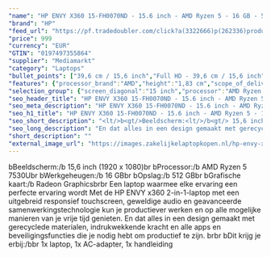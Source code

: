 ```yaml
---
"name": "HP ENVY X360 15-FH0070ND - 15.6 inch - AMD Ryzen 5 - 16 GB - 512 GB"
"brand": "HP"
"feed_url": "https://pf.tradedoubler.com/click?a(3322666)p(262336)product(50617-1758379)ttid(3)url(https%3A%2F%2Fwww.mediamarkt.nl%2Fnl%2Fproduct%2F_hp-envy-x360-15-fh0070nd-156-inch-amd-ryzen-5-16-gb-512-gb-1758379.html%3Futm_source%3Dtradedoubler%26utm_medium%3Daff-comparison%26utm_term%3D1758379)"
"price": 999
"currency": "EUR"
"GTIN": "0197497355864"
"supplier": "Mediamarkt"
"category": "Laptops"
"bullet_points": ["39,6 cm / 15,6 inch","Full HD - 39,6 cm / 15,6 inch","SSD , 512 GB , PCI Express","2x USB 3.2 Gen 2 (3.1 Gen 2) Type-C, USB Type-C DisplayPort alternatieve modus, USB Power Delivery, USB Sleep-and-Charge, 2x USB 3.2 Gen 2 (3.1 Gen 2) Type-A, 1x HDMI, Combo koptelefoon/microfoon port","Lithium polymer","35.73 cm x 1.83 cm x 22.84 cm / 1.82 kg","Microsoft Windows 11 Home"]
"features": {"processor_brand":"AMD","height":"1,83 cm","scope_of_delivery":"1x laptop, 1x AC-adapter, 1x handleiding","color":"Zwart","product_introduction_date":"2023-04-27","additional_update_information":"Voor zover op de afbeeldingen apps worden getoond, geldt dat MediaMarkt niet kan garanderen dat de apps tijdens de volledige levensduur van het product goed zullen blijven functioneren. Dit hangt af van het beleid van de fabrikant.","min_duration_supported_software_updates":"2 jaar","bluetooth":"Ja","connections":"2x USB 3.2 Gen 2 (3.1 Gen 2) Type-C, USB Type-C DisplayPort alternatieve modus, USB Power Delivery, USB Sleep-and-Charge, 2x USB 3.2 Gen 2 (3.1 Gen 2) Type-A, 1x HDMI, Combo koptelefoon/microfoon port","short_description":"15.6 inch Full HD • AMD Ryzen 5 7530U • 16 GB • 512 GB SSD • AMD Radeon Graphics","brightness":"400 cd/m²","depth":"22,84 cm","number_of_processor_cores":"6","memory_speeds":"4266 MHz","weight":"1,82 kg","processor_model":"Ryzen™ 5","image_quality":"Full HD","special_features":"Trusted Platform Module (TPM), Password bescherming: BIOSPower onUser, ENERGY STAR, EPEAT Gold; Gyroscoop; Electronisch kompas","convertibility":"Omklapbaar scherm","touchscreen":"Ja","integrated_mike":"Ja","speakers":"Ja","processor":"AMD Ryzen 5 7530U","screen_diagonal_inches":"15.6 inch","model_year":"2023","shipping_costs":"0.00","memory_size":"16 GB","product_manufacturer":"HP","manufacturer_part_number":"832H1EA#ABH","battery_capacity":"55 Wh","delivery_time":"1","bluetooth_version":"5.3","hard_disk_1":"SSD , 512 GB , PCI Express","product_width":"35,73 cm","product_depth":"22,84 cm","operating_system":"Microsoft Windows 11 Home","screen_diagonal_cm":"39,6 cm","screen_diagonal_cm_inch":"39,6 cm / 15,6 inch","battery_type":"Lithium polymer","product_type":"Laptop","capacity_of_1_hard_disk":"512 GB","dimensions_weight":"35.73 cm x 1.83 cm x 22.84 cm / 1.82 kg","processor_speed_with_turbo":"4.3 GHz","type_of_1_hard_disk":"SSD","front_camera":"Ja","resolution":"1920 x 1080","integrated_webcam":"Ja","update_policy":"Onbekend","total_storage_space_in_gb":"512 GB","wlan":"Ja","ram_type":"DDR4","previous_price":"","warranty_note":"Geen aanvullende garantie-informatie","charge_time_from_manufacturer":"Snelle oplaadtijd (50%): 30 min","keyboard_type":"QWERTY","card_reader":"Ja","wlan_standards":"WiFi 6E (802.11AX)","manufacturer_supported_software_updates":"Ja","product_height":"1,83 cm","total_storage_space":"512 GB"}
"selection_group": {"screen_diagonal":"15 inch","processor":"AMD Ryzen 5","changed_price_past_3_days":false,"product_family":"Envy"}
"seo_header_title": "HP ENVY X360 15-FH0070ND - 15.6 inch - AMD Ryzen 5 - 16 GB - 512 GB"
"seo_meta_description": "HP ENVY X360 15-FH0070ND - 15.6 inch - AMD Ryzen 5 - 16 GB - 512 GB"
"seo_h1_title": "HP ENVY X360 15-FH0070ND - 15.6 inch - AMD Ryzen 5 - 16 GB - 512 GB"
"seo_short_description": "<lt/>b<gt/>Beeldscherm:<lt/>/b<gt/> 15,6 inch (1920 x 1080)<lt/>br<gt/> <lt/>b<gt/>Processor:<lt/>/b<gt/> AMD Ryzen 5 7530U<lt/>br<gt/> <lt/>b<gt/>Werkgeheugen:<lt/>/b<gt/> 16 GB<lt/>br<gt/> <lt/>b<gt/>Opslag:<lt/>/b<gt/> 512 GB<lt/>br<gt/> <lt/>b<gt/>Grafische kaart:<lt/>/b<gt/> Radeon Graphics<lt/>br<gt/><lt/>br<gt/> Een laptop waarmee elke ervaring een perfecte ervaring wordt Met de HP ENVY x360 2-in-1-laptop met een uitgebreid responsief touchscreen, geweldige audio en geavanceerde samenwerkingstechnologie kun je productiever werken en op alle mogelijke manieren van je vrije tijd genieten."
"seo_long_description": "En dat alles in een design gemaakt met gerecyclede materialen, indrukwekkende kracht en alle apps en beveiligingsfuncties die je nodig hebt om productief te zijn. <lt/>br<gt/><lt/>br<gt/> <lt/>b<gt/>Dit krijg je erbij:<lt/>/b<gt/><lt/>br<gt/> 1x laptop, 1x AC-adapter, 1x handleiding"
"short_description": ""
"external_image_url": "https://images.zakelijkelaptopkopen.nl/hp-envy-x360-15-fh0070nd-156-inch-amd-ryzen-5-16-gb-512-gb-1758379.webp"
---
```


<lt/>b<gt/>Beeldscherm:<lt/>/b<gt/> 15,6 inch (1920 x 1080)<lt/>br<gt/> <lt/>b<gt/>Processor:<lt/>/b<gt/> AMD Ryzen 5 7530U<lt/>br<gt/> <lt/>b<gt/>Werkgeheugen:<lt/>/b<gt/> 16 GB<lt/>br<gt/> <lt/>b<gt/>Opslag:<lt/>/b<gt/> 512 GB<lt/>br<gt/> <lt/>b<gt/>Grafische kaart:<lt/>/b<gt/> Radeon Graphics<lt/>br<gt/><lt/>br<gt/> Een laptop waarmee elke ervaring een perfecte ervaring wordt Met de HP ENVY x360 2-in-1-laptop met een uitgebreid responsief touchscreen, geweldige audio en geavanceerde samenwerkingstechnologie kun je productiever werken en op alle mogelijke manieren van je vrije tijd genieten. En dat alles in een design gemaakt met gerecyclede materialen, indrukwekkende kracht en alle apps en beveiligingsfuncties die je nodig hebt om productief te zijn. <lt/>br<gt/><lt/>br<gt/> <lt/>b<gt/>Dit krijg je erbij:<lt/>/b<gt/><lt/>br<gt/> 1x laptop, 1x AC-adapter, 1x handleiding